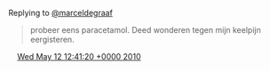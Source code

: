 Replying to [@marceldegraaf](https://twitter.com/marceldegraaf/status/13840737173)

> probeer eens paracetamol\. Deed wonderen tegen mijn keelpijn eergisteren\.

<img src="../../media/tweet.ico" width="12" /> [Wed May 12 12:41:20 +0000 2010](https://twitter.com/DromerDenker/status/13848798144)